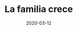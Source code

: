 ---
layout: post
category: day-by-day
date: 2020-03-12
title: La familia crece
image:
  thumbnail: /images/blog/thumbnails/2020-03-12-la-familia-crece.jpg
  path: /images/blog/2020-03-12-la-familia-crece.jpg
---
